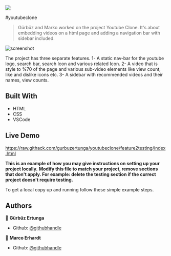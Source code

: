 ![](https://img.shields.io/badge/Microverse-blueviolet)

#youtubeclone

> Gürbüz and Marko worked on the project Youtube Clone. It's about embedding videos on a html page and adding a navigation bar with sidebar included.

![screenshot](https://i.imgur.com/bvB6ZkS.png)

The project has three separate features. 
1- A static nav-bar for the youtube logo, search bar, search Icon and various related Icon.
2- A video that is style to %70 of the page and various sub-video elements like view count, like and dislike icons etc.
3- A sidebar with recommended videos and their names, view counts.

## Built With

- HTML
- CSS
- VSCode

## Live Demo

https://raw.githack.com/gurbuzertunga/youtubeclone/feature2testing/index.html



**This is an example of how you may give instructions on setting up your project locally.**
**Modify this file to match your project, remove sections that don't apply. For example: delete the testing section if the currect project doesn't require testing.**


To get a local copy up and running follow these simple example steps.



## Authors

👤 **Gürbüz Ertunga**

- Github: [@githubhandle](https://github.com/gurbuzertunga)

👤 **Marco Erhardt**

- Github: [@githubhandle](https://github.com/marcode95)

